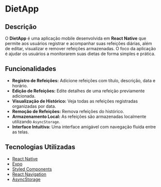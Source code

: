 # DietApp

## Descrição

O **DietApp** é uma aplicação mobile desenvolvida em **React Native** que permite aos usuários registrar e acompanhar suas refeições diárias, além de editar, visualizar e remover refeições armazenadas. O foco da aplicação é ajudar os usuários a monitorarem suas dietas de forma simples e prática.

## Funcionalidades

- **Registro de Refeições:** Adicione refeições com título, descrição, data e horário.
- **Edição de Refeições:** Edite detalhes de uma refeição previamente adicionada.
- **Visualização de Histórico:** Veja todas as refeições registradas organizadas por data.
- **Remoção de Refeições:** Remova refeições do histórico.
- **Armazenamento Local:** As refeições são armazenadas localmente utilizando `AsyncStorage`.
- **Interface Intuitiva:** Uma interface amigável com navegação fluida entre as telas.

## Tecnologias Utilizadas

- [React Native](https://reactnative.dev/)
- [Expo](https://expo.dev/)
- [Styled Components](https://styled-components.com/)
- [React Navigation](https://reactnavigation.org/)
- [AsyncStorage](https://react-native-async-storage.github.io/async-storage/)
